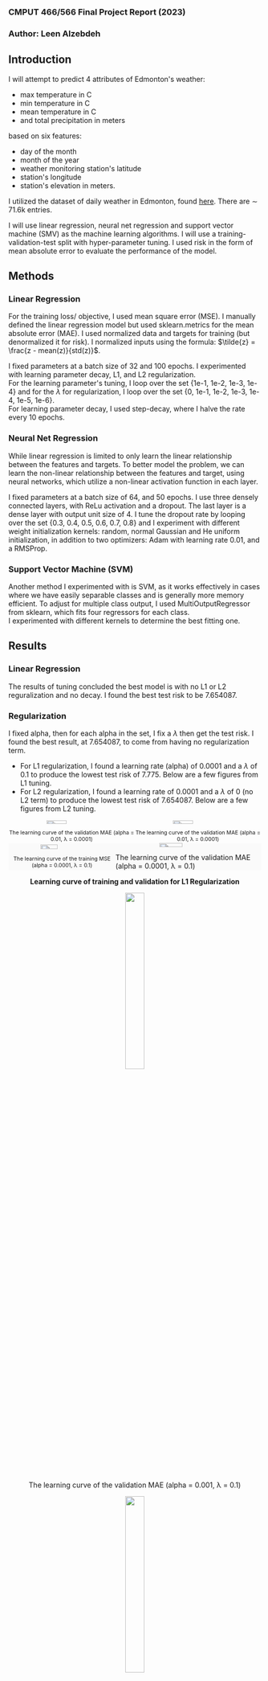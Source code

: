 <style>
.photos {
  display: flex;
  justify-content: center;
  flex-direction: column;
  align-items: center;
  background: #fafafa;
}

.image {
  display: block;
  width: 40%;
  
}

.word {
  display: block;
  width: 100%;
  text-align: center;
  font-size: 8pt;
}

.photo-list {
  display: flex;
  flex-direction: row;
  justify-content: space-evenly;
}</style>

### CMPUT 466/566 Final Project Report (2023)

### Author: Leen Alzebdeh

## **Introduction**

I will attempt to predict 4 attributes of Edmonton's weather:

- max temperature in C
- min temperature in C
- mean temperature in C
- and total precipitation in meters

based on six features:

- day of the month
- month of the year
- weather monitoring station's latitude
- station's longitude
- station's elevation in meters.

I utilized the dataset of daily weather in Edmonton, found [here](https://data.edmonton.ca/Environmental-Services/Weather-Data-Daily-Environment-Canada/s4ws-tdws). There are $\sim$ 71.6k entries.

I will use linear regression, neural net regression and support vector machine (SMV) as the machine learning algorithms. I will use a training-validation-test split with hyper-parameter tuning. I used risk in the form of mean absolute error to evaluate the performance of the model.

## **Methods**

### Linear Regression

For the training loss/ objective, I used mean square error (MSE). I manually defined the linear regression model but used sklearn.metrics for the mean absolute error (MAE). I used normalized data and targets for training (but denormalized it for risk). I normalized inputs using the formula: $\tilde{z} = \frac{z - mean(z)}{std(z)}$.

I fixed parameters at a batch size of 32 and 100 epochs. I experimented with learning parameter decay, L1, and L2 regularization. \
 For the learning parameter's tuning, I loop over the set \{1e-1, 1e-2, 1e-3, 1e-4\} and for the $\lambda$ for regularization, I loop over the set \{0, 1e-1, 1e-2, 1e-3, 1e-4, 1e-5, 1e-6\}. \
 For learning parameter decay, I used step-decay, where I halve the rate every 10 epochs.

### Neural Net Regression

While linear regression is limited to only learn the linear relationship between the features and targets. To better model the problem, we can learn the non-linear relationship between the features and target, using neural networks, which utilize a non-linear activation function in each layer.

I fixed parameters at a batch size of 64, and 50 epochs. I use three densely connected layers, with ReLu activation and a dropout. The last layer is a dense layer with output unit size of 4. I tune the dropout rate by looping over the set \{0.3, 0.4, 0.5, 0.6, 0.7, 0.8\} and I experiment with different weight initialization kernels: random, normal Gaussian and He uniform initialization, in addition to two optimizers: Adam with learning rate 0.01, and a RMSProp.

### Support Vector Machine (SVM)

Another method I experimented with is SVM, as it works effectively in cases where we have easily separable classes and is generally more memory efficient. To adjust for multiple class output, I used MultiOutputRegressor from sklearn, which fits four regressors for each class.\
 I experimented with different kernels to determine the best fitting one.

## **Results**

### Linear Regression

The results of tuning concluded the best model is with no L1 or L2 reguralization and no decay. I found the best test risk to be 7.654087.

### Regularization

I fixed alpha, then for each alpha in the set, I fix a $\lambda$ then get the test risk. I found the best result, at 7.654087, to come from having no regularization term.

- For L1 regularization, I found a learning rate (alpha) of 0.0001 and a $\lambda$ of 0.1 to produce the lowest test risk of 7.775. Below are a few figures from L1 tuning.
- For L2 regularization, I found a learning rate of 0.0001 and a $\lambda$ of 0 (no L2 term) to produce the lowest test risk of 7.654087. Below are a few figures from L2 tuning.

<div style="display: flex;
  flex-direction: row;
  justify-content: space-evenly;">
  <div style="display: flex;
  justify-content: center;
  flex-direction: column;
  align-items: center;">
    <img style="display: block;
  width: 40%;" src="linear regression/l1/losses_train_l1_lr_0.01_lmd_0.0001.jpg" hspace="20"/>
    <span style="display: block;
  width: 100%;
  text-align: center;
  font-size: 8pt;">The learning curve of the validation MAE (alpha = 0.01, &lambda; = 0.0001)</span>
  </div>
  
  <div style="display: flex;
  justify-content: center;
  flex-direction: column;
  align-items: center;">
    <img style="display: block;
  width: 40%;"  src="linear regression/l1/valid_l1_lr_0.01_lmd_0.0001.jpg">
    <span style="display: block;
  width: 100%;
  text-align: center;
  font-size: 8pt;">The learning curve of the validation MAE (alpha = 0.01, &lambda; = 0.0001)</span>
  </div>
  </div>
  
<div class="photo-list">
  <div class="photos">
    <img class="image" src="linear regression/l1/losses_train_l1_lr_0.0001_lmd_0.1.jpg" hspace="10" />
    <span class="word">The learning curve of the training MSE (alpha = 0.0001, &lambda; = 0.1)</span>
  </div>
  
  <div class="photos">
    <img class="image" src="linear regression/l1/valid_l1_lr_0.0001_lmd_0.1.jpg">
  <span>The learning curve of the validation MAE (alpha = 0.0001, &lambda; = 0.1)</span>
  </div>
</div>

<b><p align="center">Learning curve of training and validation for L1 Regularization<p></b>

<figure align="center" display= "inline-block"
    margin= "20px">
  <img vertical-align= "top" width= "30%" src="linear regression/l2/losses_train_l2_lr_0.001_lmd_0.1.jpg" hspace="10" />
  <figcaption text-align= "center">The learning curve of the validation MAE (alpha = 0.001, &lambda; = 0.1)</figcaption>
  </figure>
  
  <figure align="center" display= "inline-block"
    margin= "20px">
  <img vertical-align= "top" width= "30%" src="linear regression/l2/valid_l2_lr_0.001_lmd_0.1.jpg">
  <figcaption text-align= "center">The learning curve of the validation MAE (alpha = 0.001, &lambda; = 0.1)</figcaption>
</figure>

<figure align="center" display= "inline-block"
    margin= "20px">
  <img vertical-align= "top" width= "30%" src="linear regression/l2/losses_train_l2_lr_0.1_lmd_0.jpg" hspace="10" />
  <figcaption text-align= "center">The learning curve of the training MSE (alpha = 0.1, &lambda; = 0)</figcaption>
  </figure>
  
  <figure align="center" display= "inline-block"
    margin= "20px">
  <img vertical-align= "top" width= "30%" src="linear regression/l2/valid_l2_lr_0.1_lmd_0.jpg">
  <figcaption text-align= "center">The learning curve of the validation MAE (alpha = 0.1, &lambda; = 0)</figcaption>
</figure>

<b><p align="center">Learning curve of training and validation for L1 Regularization<p></b>

### Step Decay

I experimented with a few initial learning rates. After experimenting with different factors, I decided on a factor of 0.5 every 10 epochs. Thus every 10 epochs, the learning rate decreases by half.

- I found an initial learning rate (alpha) of 0.1 to produce the lowest test risk of 7.6947923. Below are a few figures from decay tuning.

<figure align="center" display= "inline-block"
    margin= "20px">
  <img vertical-align= "top" width= "30%" src="linear regression/decay/losses_train_decay_lr_0.1.jpg" hspace="10" />
  <figcaption text-align= "center">The learning curve of the validation MAE (alpha = 0.1)</figcaption>
  </figure>
  
  <figure align="center" display= "inline-block"
    margin= "20px">
  <img vertical-align= "top" width= "30%" src="linear regression/decay/valid_decay_lr_0.1.jpg">
  <figcaption text-align= "center">The learning curve of the validation MAE (alpha = 0.1)</figcaption>
</figure>

<figure align="center" display= "inline-block"
    margin= "20px">
  <img vertical-align= "top" width= "30%" src="linear regression/decay/losses_train_decay_lr_0.001.jpg" hspace="10" />
  <figcaption text-align= "center">The learning curve of the training MSE (alpha = 0.001)</figcaption>
  </figure>
  
  <figure align="center" display= "inline-block"
    margin= "20px">
  <img vertical-align= "top" width= "30%" src="linear regression/decay/valid_decay_lr_0.001.jpg">
  <figcaption text-align= "center">The learning curve of the validation MAE (alpha = 0.001)</figcaption>
</figure>

<b><p align="center">Learning curve of training and validation for learning rate step-decay<p></b>

### Neural Net Regression

After tuning I found the best model to have a dropout layer of 0.3 and a RMSProp optimizer with He uniform weight initializer kernel. The lowest test risk it produced was 5.9898529052734375.

#### Optimizers

- For an Adam optimizer with an initial learning rate of 0.01, I found a test risk of 7.744905948638916. Below are figures from Adam optimizer.
- For an RMSProp optimizer (and He Uniform weight initializer kernel), I found the lowest test risk of 5.9898529052734375. Below are figures from RMSProp optimizer.
<figure align="center" display= "inline-block"
    margin= "20px">
  <img vertical-align= "top" width= "30%" src="nn/neural_network_train_adam_drop_0.3.jpg" hspace="10" />
  <figcaption text-align= "center">The learning curve of the training MSE (Adam optimizer)</figcaption>
  </figure>
  
  <figure align="center" display= "inline-block"
    margin= "20px">
  <img vertical-align= "top" width= "30%" src="nn/neural_network_val_adam_drop_0.3.jpg">
  <figcaption text-align= "center">The learning curve of the validation MAE (Adam optimizer)</figcaption>
</figure>

<figure align="center" display= "inline-block"
    margin= "20px">
  <img vertical-align= "top" width= "30%" src="nn/neural_network_train_rms_drop_0.3.jpg" hspace="10" />
  <figcaption text-align= "center">The learning curve of the training MSE (RMSProp optimizer)</figcaption>
  </figure>
  
  <figure align="center" display= "inline-block"
    margin= "20px">
  <img vertical-align= "top" width= "30%" src="nn/neural_network_val_rms_0.3.jpg">
  <figcaption text-align= "center">The learning curve of the validation MAE (RMSProp optimizer)</figcaption>
</figure>

<b><p align="center">Learning curve of training and validation for Adam and RMSProp optimzers<p></b>

#### Weight Initializer Kernels

- For a normal, Gaussian weight initialization kernel, I found a test risk of 7.744905948638916. Below are learning curves.
- For HE Uniform weight initialization kernel, I found the test risk of 5.9898529052734375. Figures can be found in figure 4.0 for the RMSProp optimizer.

<figure align="center" display= "inline-block"
    margin= "20px">
  <img vertical-align= "top" width= "30%" src="nn/neural_network_train_adam_drop_0.3.jpg" hspace="10" />
  <figcaption text-align= "center">The learning curve of the training MSE (normal kernel)</figcaption>
  </figure>
  
  <figure align="center" display= "inline-block"
    margin= "20px">
  <img vertical-align= "top" width= "30%" src="nn/neural_network_val_adam_drop_0.3.jpg">
  <figcaption text-align= "center">The learning curve of the validation MAE (normal kernel)</figcaption>
</figure>

#### Dropout

- I found a dropout rate of 0.3 to produce the lowest test risk of . Figure for rate 0.3 can be found in figure 4.0 for RMSProp optimizer. Below a few figures of tuning canbe found.

<figure align="center" display= "inline-block"
    margin= "20px">
  <img vertical-align= "top" width= "30%" src="nn/neural_network_train_drop_0.6.jpg" hspace="10" />
  <figcaption text-align= "center">The learning curve of the training MSE (dropout 0.6)</figcaption>
  </figure>

  <figure align="center" display= "inline-block"
    margin= "20px">
  <img vertical-align= "top" width= "30%" src="nn/neural_network_val_drop_0.6.jpg" hspace="10" />
  <figcaption text-align= "center">The learning curve of the validation MAE (dropout 0.6)</figcaption>
  </figure>

### SVM Machine

I found linear kernel to produce the lowest test risk of 7.778022035132583.

## **Conclusion**

After experimenting with the three different machine learning models, I found using a neural network to produce the lowest risk I am able to get of 5.9898529052734375. I found the neural net to be the most memory intensive while the SVM was the least

## **References**

R, Srivignesh. “A Walk-through of Regression Analysis Using Artificial Neural Networks in Tensorflow.” Analytics Vidhya, August 16, 2021, \url{https://www.analyticsvidhya.com/blog/2021/08/a-walk-through-of-regression-analysis-using-artificial-neural-networks-in-tensorflow/}.

“Training and evaluation with the built-in methods.” TensorFlow, Jan 10, 2022, \url{https://www.tensorflow.org/guide/keras/train_and_evaluate}.

“Machine Learning Models.” MathWorks, \url{https://www.mathworks.com/discovery/machine-learning-models}.

R, Srivignesh. “A Walk-through of Regression Analysis Using Artificial Neural Networks in Tensorflow.” Analytics Vidhya, March 27, 2021, \url{https://www.analyticsvidhya.com/blog/2020/03/support-vector-regression-tutorial-for-machine-learning/}.

Versloot, Christian. “How To Perform Multioutput Regression With Svms In Python.” Feb 15, 2022, \url{https://github.com/christianversloot/machine-learning-articles/blob/main/how-to-perform-multioutput-regression-with-svms-in-python.md}.
